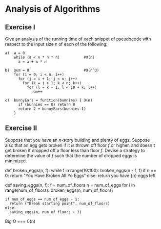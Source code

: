 # Analysis of Algorithms

## Exercise I

Give an analysis of the running time of each snippet of
pseudocode with respect to the input size n of each of the following:

```
a)  a = 0
    while (a < n * n * n)           #O(n)
      a = a + n * n
```

```
b)  sum = 0                         #O(n^3)
    for (i = 0; i < n; i++)
      for (j = i + 1; j < n; j++)
        for (k = j + 1; k < n; k++)
          for (l = k + 1; l < 10 + k; l++)
            sum++
```

```
c)  bunnyEars = function(bunnies) { O(n)
      if (bunnies == 0) return 0
      return 2 + bunnyEars(bunnies-1)
    }
```

## Exercise II

Suppose that you have an _n_-story building and plenty of eggs. Suppose also
that an egg gets broken if it is thrown off floor _f_ or higher, and doesn't get
broken if dropped off a floor less than floor _f_. Devise a strategy to
determine the value of _f_ such that the number of dropped eggs is minimized.

def broken_eggs(n, f):
  while f in range(10:100):
    broken_eggs(n - 1, f)
    if n == 0:
    return "You Have Broken All Yo Eggs"
  else:
      return you have {n} eggs left

def saving_eggs(n, f):
  f = num_of_floors
  n = num_of_eggs
  for i in range(num_of_floors):
  broken_eggs(n, num_of_floors)
  
    if num_of_eggs == num_of_eggs - 1:
      return ("Break starting point", num_of_floors)
    else:
      saving_eggs(n, num_of_floors + 1)

Big O === 0(n)
